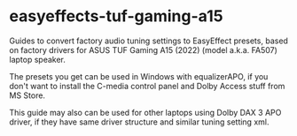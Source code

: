 # easyeffects-tuf-gaming-a15
Guides to convert factory audio tuning settings to EasyEffect presets, based on factory drivers for ASUS TUF Gaming A15 (2022) (model a.k.a. FA507) laptop speaker.

The presets you get can be used in Windows with equalizerAPO, if you don't want to install the C-media control panel and Dolby Access stuff from MS Store.

This guide may also can be used for other laptops using Dolby DAX 3 APO driver, if they have same driver structure and similar tuning setting xml.